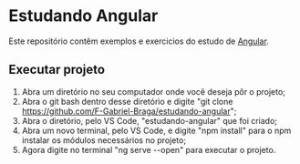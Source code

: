 # Estudando Angular

Este repositório contêm exemplos e exercicios do estudo de [Angular](https://angular.io/docs).

## Executar projeto
1. Abra um diretório no seu computador onde você deseja pôr o projeto;
2. Abra o git bash dentro desse diretório e digite "git clone https://github.com/F-Gabriel-Braga/estudando-angular";
3. Abra o diretório, pelo VS Code, "estudando-angular" que foi criado;
4. Abra um novo terminal, pelo VS Code, e digite "npm install" para o npm instalar os módulos necessários no projeto;
5. Agora digite no terminal "ng serve --open" para executar o projeto.
